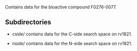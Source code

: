 Contains data for the bioactive compound F0276-0077.

## Subdirectories

- cside/ contains data for the C-side search space on rv1821.

- nside/ contains data for the N-side search space on rv1821.

